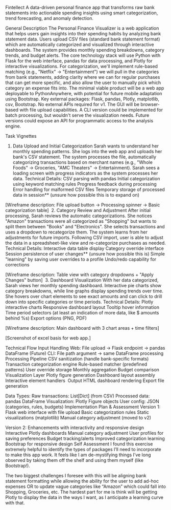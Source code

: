 Fintellect A data-driven personal finance app that transforms raw bank statements into actionable spending insights using smart categorization, trend forecasting, and anomaly detection.

General Description
The Personal Finance Visualizer is a web application that helps users gain insights into their spending habits by analyzing bank statement data. Users upload CSV files (standard bank statement format) which are automatically categorized and visualized through interactive dashboards. The system provides monthly spending breakdowns, category trends, and budget alerts.
The core technology stack will use Python with Flask for the web interface, pandas for data processing, and Plotly for interactive visualizations. For categorization, we'll implement rule-based matching (e.g., "Netflix" → "Entertainment") we will pull in the categories from bank statements, adding clarity where we can for regular purchases that can get more specific, and also allow the user to manually pick which category an expense fits into. The minimal viable product will be a web app deployable to PythonAnywhere, with potential for future mobile adaptation using Bootstrap.
Key external packages: Flask, pandas, Plotly, matplotlib, csv, Bootstrap. No external APIs required for v1. The GUI will be browser-based with file upload capabilities. A CLI version could be implemented for batch processing, but wouldn't serve the visualization needs. Future versions could expose an API for programmatic access to the analysis engine.

Task Vignettes
1. Data Upload and Initial Categorization
Sarah wants to understand her monthly spending patterns. She logs into the web app and uploads her bank's CSV statement. The system processes the file, automatically categorizing transactions based on merchant names (e.g., "Whole Foods" → Groceries, "AMC Theaters" → Entertainment). Sarah sees a loading screen with progress indicators as the system processes her data.
Technical Details:
CSV parsing with pandas
Initial categorization using keyword matching rules
Progress feedback during processing
Error handling for malformed CSV files
Temporary storage of processed data in session** (unsure how possible this is to expand on)

[Wireframe description: File upload button → Processing spinner → Basic categorization table] 
2. Category Review and Adjustment
After initial processing, Sarah reviews the automatic categorizations. She notices "Amazon" transactions were all categorized as "Shopping" but wants to split them between "Books" and "Electronics". She selects transactions and uses a dropdown to recategorize them. The system learns from her adjustments for future imports.
Following CSV import, user is able to adjust the data in a spreadsheet-like view and re-categorize purchases as needed.
Technical Details:
Interactive data table display
Category override interface
Session persistence of user changes** (unsure how possible this is)
Simple "learning" by saving user overrides to a profile
Undo/redo capability for corrections

[Wireframe description: Table view with category dropdowns + "Apply Changes" button] 
3. Dashboard Visualization
With her data categorized, Sarah views her monthly spending dashboard. Interactive pie charts show category breakdowns, while line graphs display spending trends over time. She hovers over chart elements to see exact amounts and can click to drill down into specific categories or time periods.
Technical Details:
Plotly interactive charts
Responsive dashboard layout
Tooltip hover information
Time period selectors (at least an indication of more data, like $ amounts behind %s)
Export options (PNG, PDF)

[Wireframe description: Main dashboard with 3 chart areas + time filters]



[Screenshot of excel basis for web app.]


Technical Flow
Input Handling
Web: File upload → Flask endpoint → pandas DataFrame
(Future) CLI: File path argument → same DataFrame processing 
Processing Pipeline
CSV sanitization (handle bank-specific formats)
Transaction categorization engine
Rule-based matcher (predefined patterns)
User override storage
Monthly aggregation
Budget comparison 
Visualization Layer
Plotly figure generation
Dashboard layout assembly
Interactive element handlers 
Output
HTML dashboard rendering
Export file generation

Data Types:
Raw transactions: List[Dict] (from CSV)
Processed data: pandas DataFrame
Visualization: Plotly Figure objects
User config: JSON (categories, rules, budgets)
Implementation Plan & Assessment
Version 1: Flask web interface with file upload
Basic categorization rules
Static visualizations (matplotlib)
Manual category adjustment (moved to v2)

Version 2: Enhancements with interactivity and responsive design
Interactive Plotly dashboards
Manual category adjustment
User profiles for saving preferences
Budget tracking/alerts
Improved categorization learning
Bootstrap for responsive design
Self Assessment
I found this exercise extremely helpful to identify the types of packages I’ll need to incorporate to make this app work. It feels like I am de-mystifying things I’ve long observed by taking them off the shelf and using them myself (like Bootstrap!).

The two biggest challenges I foresee with this will be aligning bank statement formatting while allowing the ability for the user to add ad-hoc expenses OR to update vague categories like “Amazon” which could fall into Shopping, Groceries, etc. The hardest part for me is think will be getting Plotly to display the data in the ways I want, as I anticipate a learning curve with that.

